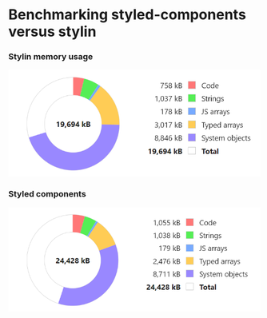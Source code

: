 # Benchmarking styled-components versus stylin

### Stylin memory usage
<img src="./stylin-memory-usage.png"/>

### Styled components
<img src="./styled-components-memory-usage.png"/>
